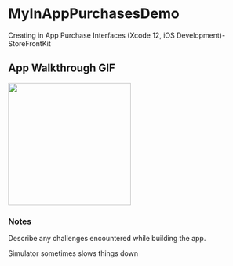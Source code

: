 # MyInAppPurchasesDemo

Creating in App Purchase Interfaces (Xcode 12, iOS Development)-StoreFrontKit

## App Walkthrough GIF

<img src="http://g.recordit.co/k1EOcFNtjq.gif" width=250><br>

### Notes
Describe any challenges encountered while building the app.

Simulator sometimes slows things down

